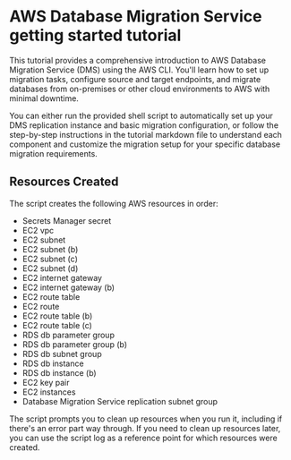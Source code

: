 # AWS Database Migration Service getting started tutorial

This tutorial provides a comprehensive introduction to AWS Database Migration Service (DMS) using the AWS CLI. You'll learn how to set up migration tasks, configure source and target endpoints, and migrate databases from on-premises or other cloud environments to AWS with minimal downtime.

You can either run the provided shell script to automatically set up your DMS replication instance and basic migration configuration, or follow the step-by-step instructions in the tutorial markdown file to understand each component and customize the migration setup for your specific database migration requirements.

## Resources Created

The script creates the following AWS resources in order:

- Secrets Manager secret
- EC2 vpc
- EC2 subnet
- EC2 subnet (b)
- EC2 subnet (c)
- EC2 subnet (d)
- EC2 internet gateway
- EC2 internet gateway (b)
- EC2 route table
- EC2 route
- EC2 route table (b)
- EC2 route table (c)
- RDS db parameter group
- RDS db parameter group (b)
- RDS db subnet group
- RDS db instance
- RDS db instance (b)
- EC2 key pair
- EC2 instances
- Database Migration Service replication subnet group

The script prompts you to clean up resources when you run it, including if there's an error part way through. If you need to clean up resources later, you can use the script log as a reference point for which resources were created.